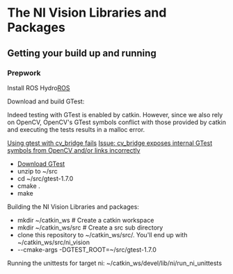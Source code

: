 # The NI Vision Libraries and Packages #

## Getting your build up and running ##

### Prepwork ###

Install ROS Hydro[ROS](http://www.ros.org/)

Download and build GTest:

Indeed testing with GTest is enabled by catkin. However, since
we also rely on OpenCV, OpenCV's GTest symbols conflict with those
provided by catkin and executing the tests results in a malloc error.

[Using gtest with cv_bridge fails](http://answers.ros.org/question/76453/using-gtest-with-cv_bridge-fails/)
[Issue: cv_bridge exposes internal GTest symbols from OpenCV and/or links incorrectly](https://github.com/ros-perception/vision_opencv/issues/22)


* [Download GTest](https://googletest.googlecode.com/files/gtest-1.7.0.zip)
* unzip to ~/src
* cd ~/src/gtest-1.7.0
* cmake .
* make

Building the NI Vision Libraries and packages:

* mkdir ~/catkin_ws 	# Create a catkin workspace
* mkdir ~/catkin_ws/src 		# Create a src sub directory
* clone this repository to ~/catkin_ws/src/. You'll end up with ~/catkin_ws/src/ni_vision
* --cmake-args -DGTEST_ROOT=~/src/gtest-1.7.0

Running the unittests for target ni:
~/catkin_ws/devel/lib/ni/run_ni_unittests
